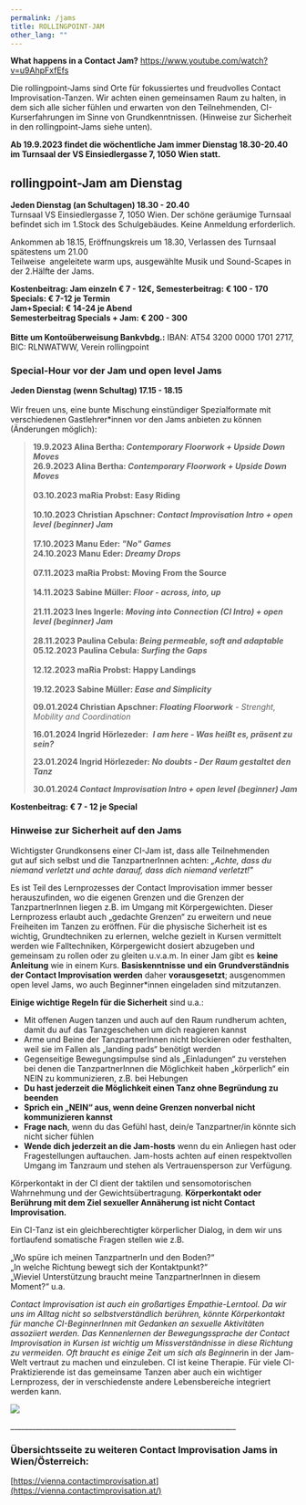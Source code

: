```yaml
---
permalink: /jams
title: ROLLINGPOINT-JAM
other_lang: ""
---
```

**What happens in a Contact Jam?** <https://www.youtube.com/watch?v=u9AhpFxfEfs>

Die rollingpoint-Jams sind Orte für fokussiertes und freudvolles Contact Improvisation-Tanzen. Wir achten einen gemeinsamen Raum zu halten, in dem sich alle sicher fühlen und erwarten von den Teilnehmenden, CI-Kurserfahrungen im Sinne von Grundkenntnissen. (Hinweise zur Sicherheit in den rollingpoint-Jams siehe unten).

**Ab 19.9.2023 findet die wöchentliche Jam immer Dienstag 18.30-20.40 im Turnsaal der VS Einsiedlergasse 7, 1050 Wien statt.** 

## rollingpoint-Jam am Dienstag

**Jeden Dienstag (an Schultagen) 18.30 - 20.40** \
Turnsaal VS Einsiedlergasse 7, 1050 Wien. Der schöne geräumige Turnsaal befindet sich im 1.Stock des Schulgebäudes. Keine Anmeldung erforderlich.

Ankommen ab 18.15, Eröffnungskreis um 18.30, Verlassen des Turnsaal spätestens um 21.00\
Teilweise  angeleitete warm ups, ausgewählte Musik und Sound-Scapes in der 2.Hälfte der Jams.

**Kostenbeitrag: Jam einzeln € 7 - 12€, Semesterbeitrag: € 100 - 170**\
**Specials: € 7-12 je Termin**\
**Jam+Special: € 14-24 je Abend**\
**Semesterbeitrag Specials + Jam: € 200 - 300**\
\
**Bitte um Kontoüberweisung Bankvbdg.:** IBAN: AT54 3200 0000 1701 2717, BIC: RLNWATWW, Verein rollingpoint

<div class="named-anchor" id="special"></div>

### **Special-Hour vor der Jam und open level Jams**

**Jeden Dienstag (wenn Schultag) 17.15 - 18.15**\
\
Wir freuen uns, eine bunte Mischung einstündiger Spezialformate mit verschiedenen Gastlehrer*innen vor den Jams anbieten zu können (Änderungen möglich):

> **19.9.2023  Alina Bertha: *Contemporary Floorwork + Upside Down Moves***\
> **26.9.2023 Alina Bertha: *Contemporary Floorwork + Upside Down Moves***\
> \
> **03.10.2023   maRia Probst: Easy Riding**\
> \
> **10.10.2023 Christian Apschner: *Contact Improvisation Intro + open level (beginner) Jam***\
> \
> **17.10.2023 Manu Eder: *"No" Games***\
> **24.10.2023 Manu Eder: *Dreamy Drops***\
> \
> **07.11.2023   maRia Probst: Moving From the Source**\
> \
> **14.11.2023 Sabine Müller: *Floor - across, into, up***\
> \
> **21.11.2023 Ines Ingerle: *Moving into Connection (CI Intro) + open level (beginner) Jam***\
> \
> **28.11.2023 Paulina Cebula: *Being permeable, soft and adaptable***\
> **05.12.2023 Paulina Cebula: *Surfing the Gaps***\
> \
> **12.12.2023 maRia Probst: Happy Landings**\
> \
> **19.12.2023 Sabine Müller: *Ease and Simplicity***
>
> **09.01.2024 Christian Apschner: *Floating Floorwork*** *\- Strenght, Mobility and Coordination*
>
> **16.01.2024 Ingrid Hörlezeder:**  ***I am here - Was heißt es, präsent zu sein?***
>
> **23.01.2024 Ingrid Hörlezeder: *No doubts -* *Der Raum gestaltet den Tanz***
>
> **30.01.2024  *Contact Improvisation Intro + open level (beginner) Jam***

**Kostenbeitrag: € 7 - 12 je Special**

### **Hinweise zur Sicherheit auf den Jams**

Wichtigster Grundkonsens einer CI-Jam ist, dass alle Teilnehmenden gut auf sich selbst und die TanzpartnerInnen achten: *„Achte, dass du niemand verletzt und achte darauf, dass dich niemand verletzt!"*

Es ist Teil des Lernprozesses der Contact Improvisation immer besser herauszufinden, wo die eigenen Grenzen und die Grenzen der TanzpartnerInnen liegen z.B. im Umgang mit Körpergewichten. Dieser Lernprozess erlaubt auch „gedachte Grenzen“ zu erweitern und neue Freiheiten im Tanzen zu eröffnen. Für die physische Sicherheit ist es wichtig, Grundtechniken zu erlernen, welche gezielt in Kursen vermittelt werden wie Falltechniken, Körpergewicht dosiert abzugeben und gemeinsam zu rollen oder zu gleiten u.v.a.m. In einer Jam gibt es **keine Anleitung** wie in einem Kurs. **Basiskenntnisse** **und ein** **Grundverständnis der Contact Improvisation werden** daher **vorausgesetzt**; ausgenommen open level Jams, wo auch Beginner*innen eingeladen sind mitzutanzen.

**Einige wichtige Regeln für die Sicherheit** sind u.a.:

* Mit offenen Augen tanzen und auch auf den Raum rundherum achten, damit du auf das Tanzgeschehen um dich reagieren kannst
* Arme und Beine der TanzpartnerInnen nicht blockieren oder festhalten, weil sie im Fallen als „landing pads“ benötigt werden
* Gegenseitige Bewegungsimpulse sind als „Einladungen“ zu verstehen bei denen die TanzpartnerInnen die Möglichkeit haben „körperlich“ ein NEIN zu kommunizieren, z.B. bei Hebungen
* **Du hast jederzeit die Möglichkeit einen Tanz ohne Begründung zu beenden**
* **Sprich ein „NEIN“ aus, wenn deine Grenzen nonverbal nicht kommunizieren kannst** 
* **Frage nach**, wenn du das Gefühl hast, dein/e Tanzpartner/in könnte sich nicht sicher fühlen
* **Wende dich jederzeit an die Jam-hosts** wenn du ein Anliegen hast oder Fragestellungen auftauchen. Jam-hosts achten auf einen respektvollen Umgang im Tanzraum und stehen als Vertrauensperson zur Verfügung.

Körperkontakt in der CI dient der taktilen und sensomotorischen Wahrnehmung und der Gewichtsübertragung. **Körperkontakt oder Berührung mit dem Ziel sexueller Annäherung ist nicht Contact Improvisation.**

Ein CI-Tanz ist ein gleichberechtigter körperlicher Dialog, in dem wir uns fortlaufend somatische Fragen stellen wie z.B. 

„Wo spüre ich meinen TanzpartnerIn und den Boden?“\
„In welche Richtung bewegt sich der Kontaktpunkt?“\
„Wieviel Unterstützung braucht meine TanzpartnerInnen in diesem Moment?“ u.a.

*Contact Improvisation ist auch ein großartiges Empathie-Lerntool. Da wir uns im Alltag nicht so selbstverständlich berühren, könnte Körperkontakt für manche CI-BeginnerInnen mit Gedanken an sexuelle Aktivitäten assoziiert werden. Das Kennenlernen der Bewegungssprache der Contact Improvisation in Kursen ist wichtig um Missverständnisse in diese Richtung zu vermeiden. Oft braucht es einige Zeit um sich als Beginner*in in der Jam-Welt vertraut zu machen und einzuleben. CI ist keine Therapie. Für viele CI-Praktizierende ist das gemeinsame Tanzen aber auch ein wichtiger Lernprozess, der in verschiedenste andere Lebensbereiche integriert werden kann.

![](/assets/uploads/img_0198.jpg)

\_\_\_\_\_\_\_\_\_\_\_\_\_\_\_\_\_\_\_\_\_\_\_\_\_\_\_\_\_\_\_\_\_\_\_\_\_\_\_\_\_\_\_\_\_\_\_\_\_\_\_\_\_\_\_\_\_\_\_\_\_\_

### Übersichtsseite zu weiteren Contact Improvisation Jams in Wien/Österreich:

[https://vienna.contactimprovisation.at](https://vienna.contactimprovisation.at/)